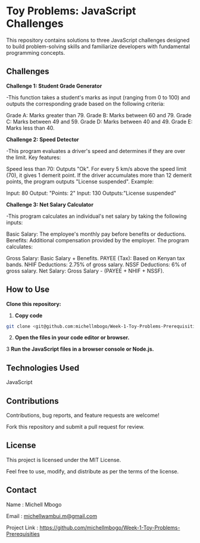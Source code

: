 
# Toy Problems: JavaScript Challenges

This repository contains solutions to three JavaScript challenges designed to build problem-solving skills and familiarize developers with fundamental programming concepts.

## Challenges

**Challenge 1: Student Grade Generator**


-This function takes a student's marks as input (ranging from 0 to 100) and outputs the corresponding grade based on the following criteria:

Grade A: Marks greater than 79.
Grade B: Marks between 60 and 79.
Grade C: Marks between 49 and 59.
Grade D: Marks between 40 and 49.
Grade E: Marks less than 40.

**Challenge 2: Speed Detector**

-This program evaluates a driver's speed and determines if they are over the limit. Key features:

Speed less than 70: Outputs "Ok".
For every 5 km/s above the speed limit (70), it gives 1 demerit point.
If the driver accumulates more than 12 demerit points, the program outputs "License suspended".
Example:

Input: 80
Output: "Points: 2"
Input: 130
Outputs:"License suspended"

**Challenge 3: Net Salary Calculator**


-This program calculates an individual's net salary by taking the following inputs:

Basic Salary: The employee's monthly pay before benefits or deductions.
Benefits: Additional compensation provided by the employer.
The program calculates:

Gross Salary: Basic Salary + Benefits.
PAYEE (Tax): Based on Kenyan tax bands.
NHIF Deductions: 2.75% of gross salary.
NSSF Deductions: 6% of gross salary.
Net Salary: Gross Salary - (PAYEE + NHIF + NSSF).
## How to Use
**Clone this repository:**
1. **Copy code**
```bash
git clone <git@github.com:michellmbogo/Week-1-Toy-Problems-Prerequisities.git>
```

2. **Open the files in your code editor or browser.**

3 **Run the JavaScript files in a browser console or Node.js.**

## Technologies Used

JavaScript

## Contributions

Contributions, bug reports, and feature requests are welcome! 

Fork this repository and submit a pull request for review.

## License

This project is licensed under the MIT License. 

Feel free to use, modify, and distribute as per the terms of the license.

## Contact

Name : Michell Mbogo


Email : michellwambui.m@gmail.com


Project Link : https://github.com/michellmbogo/Week-1-Toy-Problems-Prerequisities

















